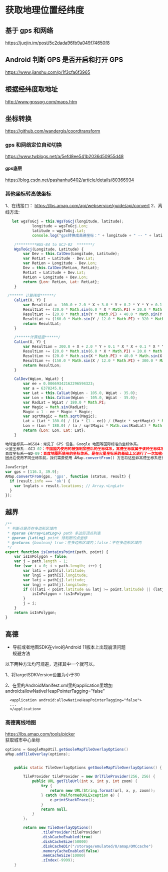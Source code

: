 # 获取地理位置经纬度

## 基于 gps 和网络

<https://juejin.im/post/5c2dada96fb9a049f74650f8>

## Android 判断 GPS 是否开启和打开 GPS

https://www.jianshu.com/p/1f3cfa6f3965

## 根据经纬度取地址

<http://www.gpsspg.com/maps.htm>

## 坐标转换

<https://github.com/wandergis/coordtransform>

### gps 和网络定位自动切换

<https://www.twblogs.net/a/5efd8ee541b2036d50955d48>

#### gps底层
<https://blog.csdn.net/pashanhu6402/article/details/80366934>  

### 其他坐标转高德坐标

1、在线接口：
https://lbs.amap.com/api/webservice/guide/api/convert
2、离线方法:

```js
   let wgsToGcj = this.WgsToGcj(longitude, latitude);
            longitude = wgsToGcj.Lon;
            latitude = wgsToGcj.Lat;
            console.log("gps转换成高德坐标：" + longitude + " -- " + latitude)

    /*********WGS-84 to GCJ-02  *******/
    WgsToGcj(Longitude, Latitude) {
        var Dev = this.CalDev(Longitude, Latitude);
        var RetLat = Latitude - Dev.Lat;
        var RetLon = Longitude - Dev.Lon;
        Dev = this.CalDev(RetLon, RetLat);
        RetLat = Latitude + Dev.Lat;
        RetLon = Longitude + Dev.Lon;
        return {Lon: RetLon, Lat: RetLat};
    }

 /****** 计算纬度******/
    CalLat(X, Y) {
        var ResultLat = -100.0 + 2.0 * X + 3.0 * Y + 0.2 * Y * Y + 0.1 * X * Y + 0.2 * Math.sqrt(Math.abs(X));
        ResultLat += (20.0 * Math.sin(6.0 * X * Math.PI) + 20.0 * Math.sin(2.0 * X * Math.PI)) * 2.0 / 3.0;
        ResultLat += (20.0 * Math.sin(Y * Math.PI) + 40.0 * Math.sin(Y / 3.0 * Math.PI)) * 2.0 / 3.0;
        ResultLat += (160.0 * Math.sin(Y / 12.0 * Math.PI) + 320 * Math.sin(Y * Math.PI / 30.0)) * 2.0 / 3.0;
        return ResultLat;
    }

    /******计算经度******/
    CalLon(X, Y) {
        var ResultLon = 300.0 + X + 2.0 * Y + 0.1 * X * X + 0.1 * X * Y + 0.1 * Math.sqrt(Math.abs(X));
        ResultLon += (20.0 * Math.sin(6.0 * X * Math.PI) + 20.0 * Math.sin(2.0 * X * Math.PI)) * 2.0 / 3.0;
        ResultLon += (20.0 * Math.sin(X * Math.PI) + 40.0 * Math.sin(X / 3.0 * Math.PI)) * 2.0 / 3.0;
        ResultLon += (150.0 * Math.sin(X / 12.0 * Math.PI) + 300.0 * Math.sin(X / 30.0 * Math.PI)) * 2.0 / 3.0;
        return ResultLon;
    }

    CalDev(WgLon, WgLat) {
        var ee = 0.00669342162296594323;
        var a = 6378245.0;
        var Lat = this.CalLat(WgLon - 105.0, WgLat - 35.0);
        var Lon = this.CalLon(WgLon - 105.0, WgLat - 35.0);
        var RadLat = WgLat / 180.0 * Math.PI;
        var Magic = Math.sin(RadLat);
        Magic = 1 - ee * Magic * Magic;
        var sqrtMagic = Math.sqrt(Magic);
        Lat = (Lat * 180.0) / ((a * (1 - ee)) / (Magic * sqrtMagic) * Math.PI);
        Lon = (Lon * 180.0) / (a / sqrtMagic * Math.cos(RadLat) * Math.PI);
        return {Lon: Lon, Lat: Lat};
    }


```

```js
地球坐标系——WGS84：常见于 GPS 设备，Google 地图等国际标准的坐标体系。
火星坐标系——GCJ-02：中国国内使用的被强制加密后的坐标体系，高德坐标就属于该种坐标体系。
百度坐标系——BD-09：百度地图所使用的坐标体系，是在火星坐标系的基础上又进行了一次加密处理。
因此在使用不同坐标系前，我们需要使用 AMap.convertFrom() 方法将这些非高德坐标系进行转换。

JavaScript
var gps = [116.3, 39.9];
AMap.convertFrom(gps, 'gps', function (status, result) {
  if (result.info === 'ok') {
    var lnglats = result.locations; // Array.<LngLat>
  }
});
```
## 越界
```js
/**
 * 判断点是否在多边形区域内
 * @param {Array<LatLng>} path 多边形顶点列表
 * @param {LatLng} point 待判断的点坐标
 * @returns {boolean} true：在多边形区域内；false：不在多边形区域内
 */
export function isContainsPoint(path, point) {
    var isInPolygon = false;
    var j = path.length - 1;
    for (var i = 0; i < path.length; i++) {
        var lati = path[i].latitude;
        var lngi = path[i].longitude;
        var latj = path[j].latitude;
        var lngj = path[j].longitude;
        if (((lati < point.latitude && latj >= point.latitude) || (latj < point.latitude && lati >= point.latitude)) && (lngi + (point.latitude - lati) / (latj - lati) * (lngj - lngi) < point.longitude)) {
            isInPolygon = !isInPolygon;
        }
        j = i;
    }
    return isInPolygon;
}
```
## 高德
* 导航或者地图SDK在vivo的Android 11版本上出现崩溃问题  
规避方法

以下两种方法均可规避，选择其中一个就可以。

1、将targetSDKVersion设置为小于30

2、在里的AndroidManifest.xml里的application里增加android:allowNativeHeapPointerTagging="false"

```
  <application android:allowNativeHeapPointerTagging="false">
  ...
  </application>
```

### 高德离线地图

<https://lbs.amap.com/tools/picker>  
获取城市中心坐标  


```java
options = GoogleMapUtil.getGooleMapTileOverlayOptions()
aMap.addTileOverlay(options);


    public static TileOverlayOptions getGooleMapTileOverlayOptions() {

        TileProvider tileProvider = new UrlTileProvider(256, 256) {
            public URL getTileUrl(int x, int y, int zoom) {
                try {
                    return new URL(String.format(url, x, y, zoom));
                } catch (MalformedURLException e) {
                    e.printStackTrace();
                }
                return null;
            }
        };

        return new TileOverlayOptions()
                .tileProvider(tileProvider)
                .diskCacheEnabled(true)
                .diskCacheSize(50000)
                .diskCacheDir("/storage/emulated/0/amap/OMCcache")
                .memoryCacheEnabled(false)
                .memCacheSize(10000)
                .zIndex(-9999);
    }
```


